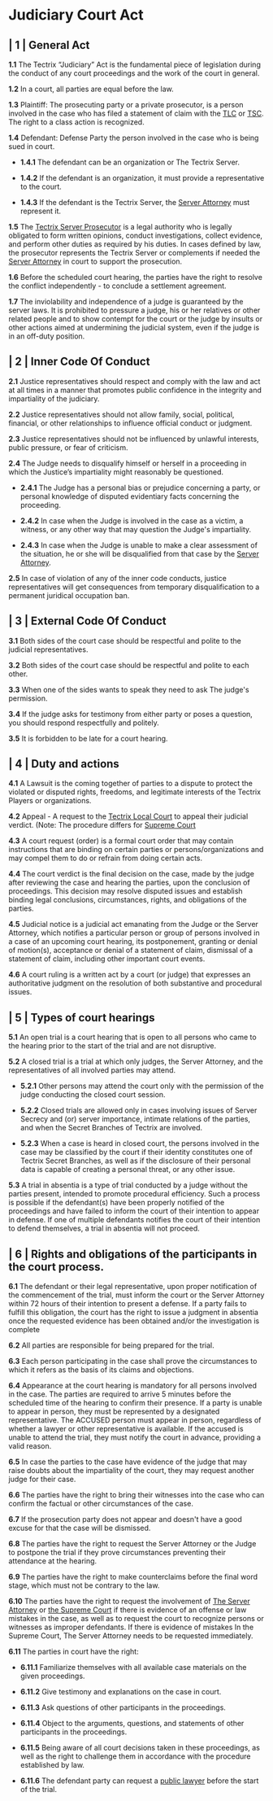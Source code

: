 # Judiciary Court Act


## | 1 | General Act

**1.1** The Tectrix “Judiciary” Act is the fundamental piece of legislation during the conduct of any court proceedings and the work of the court in general.

**1.2** In a court, all parties are equal before the law.

**1.3** Plaintiff: The prosecuting party or a private prosecutor, is a person involved in the case who has filed a statement of claim with the [TLC](TectrixLocalCourt.md) or [TSC](TectrixSupremeCourt.md). The right to a class action is recognized.

**1.4** Defendant: Defense Party the person involved in the case who is being sued in court.

- **1.4.1** The defendant can be an organization or The Tectrix Server.

- **1.4.2** If the defendant is an organization, it must provide a representative to the court.

- **1.4.3** If the defendant is the Tectrix Server, the [Server Attorney](../../FactionsRepresentatives/ServerAttorneyHeadOfJusticeDepartment.md) must represent it.

**1.5** The [Tectrix Server Prosecutor](../../FactionsRepresentatives/ServerProsecutorHeadOfTDI.md) is a legal authority who is legally obligated to form written opinions, conduct investigations, collect evidence, and perform other duties as required by his duties. In cases defined by law, the prosecutor represents the Tectrix Server or complements if needed the [Server Attorney](../../FactionsRepresentatives/ServerAttorneyHeadOfJusticeDepartment.md) in court to support the prosecution.

**1.6** Before the scheduled court hearing, the parties have the right to resolve the conflict independently - to conclude a settlement agreement.

**1.7** The inviolability and independence of a judge is guaranteed by the server laws. It is prohibited to pressure a judge, his or her relatives or other related people and to show contempt for the court or the judge by insults or other actions aimed at undermining the judicial system, even if the judge is in an off-duty position. 

## | 2 | Inner Code Of Conduct

**2.1** Justice representatives should respect and comply with the law and act at all times in a manner that promotes public confidence in the integrity and impartiality of the judiciary.

**2.2** Justice representatives should not allow family, social, political, financial, or other relationships to influence official conduct or judgment.

**2.3** Justice representatives should not be influenced by unlawful interests, public pressure, or fear of criticism.

**2.4** The Judge needs to disqualify himself or herself in a proceeding in which the Justice’s impartiality might reasonably be questioned.

- **2.4.1** The Judge has a personal bias or prejudice concerning a party, or personal knowledge of disputed evidentiary facts concerning the proceeding.

- **2.4.2** In case when the Judge is involved in the case as a victim, a witness, or any other way that may question the Judge's impartiality.

- **2.4.3** In case when the Judge is unable to make a clear assessment of the situation, he or she will be disqualified from that case by the [Server Attorney](../../FactionsRepresentatives/ServerAttorneyHeadOfJusticeDepartment.md).

**2.5** In case of violation of any of the inner code conducts, justice representatives will get consequences from temporary disqualification to a permanent juridical occupation ban.

## | 3 | External Code Of Conduct

**3.1** Both sides of the court case should be respectful and polite to the judicial representatives.

**3.2** Both sides of the court case should be respectful and polite to each other.

**3.3** When one of the sides wants to speak they need to ask The judge's permission.

**3.4** If the judge asks for testimony from either party or poses a question, you should respond respectfully and politely.

**3.5** It is forbidden to be late for a court hearing.

## | 4 | Duty and actions

**4.1** A Lawsuit is the coming together of parties to a dispute to protect the violated or disputed rights, freedoms, and legitimate interests of the Tectrix Players or organizations.

**4.2** Appeal - A request to the [Tectrix Local Court](TectrixLocalCourt.md) to appeal their judicial verdict. (Note: The procedure differs for [Supreme Court](TectrixSupremeCourt.md)

**4.3** A court request (order) is a formal court order that may contain instructions that are binding on certain parties or persons/organizations and may compel them to do or refrain from doing certain acts. 

**4.4** The court verdict is the final decision on the case, made by the judge after reviewing the case and hearing the parties, upon the conclusion of proceedings. This decision may resolve disputed issues and establish binding legal conclusions, circumstances, rights, and obligations of the parties.

**4.5** Judicial notice is a judicial act emanating from the Judge or the Server Attorney, which notifies a particular person or group of persons involved in a case of an upcoming court hearing, its postponement, granting or denial of motion(s), acceptance or denial of a statement of claim, dismissal of a statement of claim, including other important court events.

**4.6** A court ruling is a written act by a court (or judge) that expresses an authoritative judgment on the resolution of both substantive and procedural issues.

## | 5 | Types of court hearings

**5.1** An open trial is a court hearing that is open to all persons who came to the hearing prior to the start of the trial and are not disruptive.

**5.2** A closed trial is a trial at which only judges, the Server Attorney, and the representatives of all involved parties may attend.

- **5.2.1** Other persons may attend the court only with the permission of the judge conducting the closed court session.

- **5.2.2** Closed trials are allowed only in cases involving issues of Server Secrecy and (or) server importance, intimate relations of the parties, and when the Secret Branches of Tectrix are involved.

- **5.2.3** When a case is heard in closed court, the persons involved in the case may be classified by the court if their identity constitutes one of Tectrix Secret Branches, as well as if the disclosure of their personal data is capable of creating a personal threat, or any other issue.

**5.3** A trial in absentia is a type of trial conducted by a judge without the parties present, intended to promote procedural efficiency. Such a process is possible if the defendant(s) have been properly notified of the proceedings and have failed to inform the court of their intention to appear in defense. If one of multiple defendants notifies the court of their intention to defend themselves, a trial in absentia will not proceed.

## | 6 | Rights and obligations of the participants in the court process.

**6.1** The defendant or their legal representative, upon proper notification of the commencement of the trial, must inform the court or the Server Attorney within 72 hours of their intention to present a defense. If a party fails to fulfill this obligation, the court has the right to issue a judgment in absentia once the requested evidence has been obtained and/or the investigation is complete

**6.2** All parties are responsible for being prepared for the trial.

**6.3** Each person participating in the case shall prove the circumstances to which it refers as the basis of its claims and objections. 

**6.4** Appearance at the court hearing is mandatory for all persons involved in the case. The parties are required to arrive 5 minutes before the scheduled time of the hearing to confirm their presence. If a party is unable to appear in person, they must be represented by a designated representative. The ACCUSED person must appear in person, regardless of whether a lawyer or other representative is available. If the accused is unable to attend the trial, they must notify the court in advance, providing a valid reason.

**6.5** In case the parties to the case have evidence of the judge that may raise doubts about the impartiality of the court, they may request another judge for their case.

**6.6** The parties have the right to bring their witnesses into the case who can confirm the factual or other circumstances of the case.

**6.7** If the prosecution party does not appear and doesn't have a good excuse for that the case will be dismissed.

**6.8** The parties have the right to request the Server Attorney or the Judge to postpone the trial if they prove circumstances preventing their attendance at the hearing. 

**6.9** The parties have the right to make counterclaims before the final word stage, which must not be contrary to the law.

**6.10** The parties have the right to request the involvement of [The Server Attorney](../../FactionsRepresentatives/ServerAttorneyHeadOfJusticeDepartment.md) or [the Supreme Court](TectrixSupremeCourt.md) if there is evidence of an offense or law mistakes in the case, as well as to request the court to recognize persons or witnesses as improper defendants. If there is evidence of mistakes In the Supreme Court, The Server Attorney needs to be requested immediately.

**6.11** The parties in court have the right:

- **6.11.1** Familiarize themselves with all available case materials on the given proceedings.

- **6.11.2** Give testimony and explanations on the case in court.

- **6.11.3** Ask questions of other participants in the proceedings.

- **6.11.4** Object to the arguments, questions, and statements of other participants in the proceedings.

- **6.11.5** Being aware of all court decisions taken in these proceedings, as well as the right to challenge them in accordance with the procedure established by law.

- **6.11.6** The defendant party can request a [public lawyer](AdvocacyLaw.md) before the start of the trial.